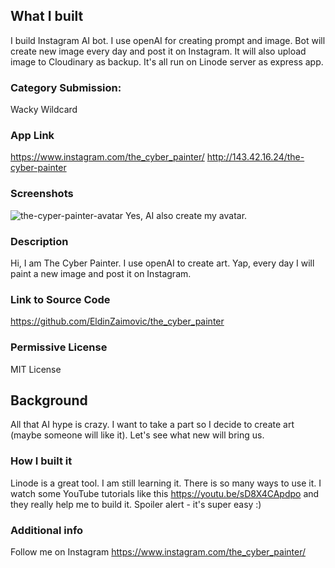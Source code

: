 ## What I built
I build Instagram AI bot. I use openAI for creating prompt and image. Bot will create new image every day and post it on Instagram. It will also upload image to Cloudinary as backup.
It's all run on Linode server as express app.

### Category Submission:
Wacky Wildcard

### App Link
https://www.instagram.com/the_cyber_painter/
http://143.42.16.24/the-cyber-painter

### Screenshots
![the-cyper-painter-avatar](https://dev-to-uploads.s3.amazonaws.com/uploads/articles/esygpop7w0aeyho3fsoc.png)
Yes, AI also create my avatar.

### Description
 Hi, I am The Cyber Painter. I use openAI to create art. Yap, every day I will paint a new image and post it on Instagram. 

### Link to Source Code
https://github.com/EldinZaimovic/the_cyber_painter

### Permissive License
MIT License

## Background
All that AI hype is crazy. I want to take a part so I decide to create art (maybe someone will like it). Let's see what new will bring us.


### How I built it
Linode is a great tool. I am still learning it. There is so many ways to use it. I watch some YouTube tutorials like this https://youtu.be/sD8X4CApdpo and they really help me to build it. 
Spoiler alert - it's super easy :)

### Additional info
Follow me on Instagram 
https://www.instagram.com/the_cyber_painter/
 

